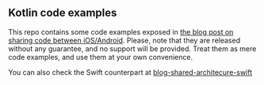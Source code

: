 ## Kotlin code examples

This repo contains some code examples exposed in [the blog post on sharing code between iOS/Android](https://angelolloqui.com/2018/08/03/39-Shared-architecture/). Please, note that they are released without any guarantee, and no support will be provided. Treat them as mere code examples, and use them at your own convenience.

You can also check the Swift counterpart at [blog-shared-architecure-swift](https://github.com/angelolloqui/blog-shared-architecure-swift)